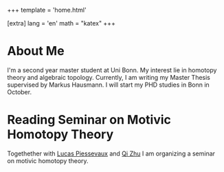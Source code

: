 +++
template = 'home.html'

[extra]
lang = 'en'
math = "katex"
+++

# About Me
I'm a second year master student at Uni Bonn. My interest lie in homotopy theory and algebraic topology. Currently, I am writing my Master Thesis supervised by Markus Hausmann. I will start my PHD studies in Bonn in October.

# Reading Seminar on Motivic Homotopy Theory
Togethether with [Lucas Piessevaux](https://lucas-piessevaux.github.io/) and [Qi Zhu](https://qizhumath.wixsite.com/math) I am organizing a seminar on motivic homotopy theory. 
